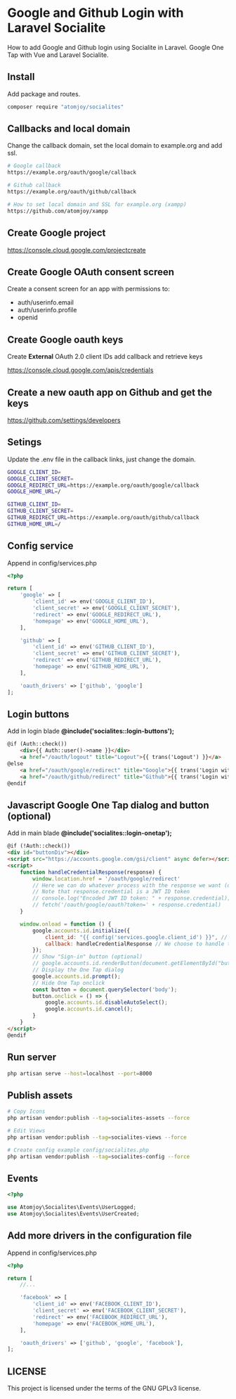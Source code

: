 # Google and Github Login with Laravel Socialite

How to add Google and Github login using Socialite in Laravel. Google One Tap with Vue and Laravel Socialite.

## Install

Add package and routes.

```sh
composer require "atomjoy/socialites"
```

## Callbacks and local domain

Change the callback domain, set the local domain to example.org and add ssl.

```sh
# Google callback
https://example.org/oauth/google/callback

# Github callback
https://example.org/oauth/github/callback

# How to set local domain and SSL for example.org (xampp)
https://github.com/atomjoy/xampp
```

## Create Google project

<https://console.cloud.google.com/projectcreate>

## Create Google OAuth consent screen

Create a consent screen for an app with permissions to:

- auth/userinfo.email
- auth/userinfo.profile
- openid

## Create Google oauth keys

Create **External** OAuth 2.0 client IDs add callback and retrieve keys

<https://console.cloud.google.com/apis/credentials>

## Create a new oauth app on Github and get the keys

<https://github.com/settings/developers>

## Setings

Update the .env file in the callback links, just change the domain.

```sh
GOOGLE_CLIENT_ID=
GOOGLE_CLIENT_SECRET=
GOOGLE_REDIRECT_URL=https://example.org/oauth/google/callback
GOOGLE_HOME_URL=/

GITHUB_CLIENT_ID=
GITHUB_CLIENT_SECRET=
GITHUB_REDIRECT_URL=https://example.org/oauth/github/callback
GITHUB_HOME_URL=/
```

## Config service

Append in config/services.php

```php
<?php

return [
    'google' => [
        'client_id' => env('GOOGLE_CLIENT_ID'),
        'client_secret' => env('GOOGLE_CLIENT_SECRET'),
        'redirect' => env('GOOGLE_REDIRECT_URL'),
        'homepage' => env('GOOGLE_HOME_URL'),
    ],

    'github' => [
        'client_id' => env('GITHUB_CLIENT_ID'),
        'client_secret' => env('GITHUB_CLIENT_SECRET'),
        'redirect' => env('GITHUB_REDIRECT_URL'),
        'homepage' => env('GITHUB_HOME_URL'),
    ],

    'oauth_drivers' => ['github', 'google']
];
```

## Login buttons

Add in login blade **@include('socialites::login-buttons');**

```html
@if (Auth::check())
    <div>{{ Auth::user()->name }}</div>
    <a href="/oauth/logout" title="Logout">{{ trans('Logout') }}</a>
@else
    <a href="/oauth/google/redirect" title="Google">{{ trans('Login with Google') }}</a>
    <a href="/oauth/github/redirect" title="Github">{{ trans('Login with Github') }}</a>
@endif
```

## Javascript Google One Tap dialog and button (optional)

Add in main blade **@include('socialites::login-onetap');**

```html
@if (!Auth::check())
<div id="buttonDiv"></div>
<script src="https://accounts.google.com/gsi/client" async defer></script>
<script>
    function handleCredentialResponse(response) {
        window.location.href = '/oauth/google/redirect'
        // Here we can do whatever process with the response we want (optional)
        // Note that response.credential is a JWT ID token
        // console.log("Encoded JWT ID token: " + response.credential);
        // fetch('/oauth/google/oauth?token=' + response.credential)
    }

    window.onload = function () {
        google.accounts.id.initialize({
            client_id: "{{ config('services.google.client_id') }}", // Or replace with your Google Client ID
            callback: handleCredentialResponse // We choose to handle the callback in client side, so we include a reference to a function that will handle the response
        });
        // Show "Sign-in" button (optional)
        // google.accounts.id.renderButton(document.getElementById("buttonDiv"),{ theme: "outline", size: "small" });
        // Display the One Tap dialog
        google.accounts.id.prompt();
        // Hide One Tap onclick
        const button = document.querySelector('body');
        button.onclick = () => {
            google.accounts.id.disableAutoSelect();
            google.accounts.id.cancel();
        }
    }
</script>
@endif
```

## Run server

```sh
php artisan serve --host=localhost --port=8000
```

## Publish assets

```sh
# Copy Icons
php artisan vendor:publish --tag=socialites-assets --force

# Edit Views
php artisan vendor:publish --tag=socialites-views --force

# Create config example config/socialites.php
php artisan vendor:publish --tag=socialites-config --force
```

## Events

```php
<?php

use Atomjoy\Socialites\Events\UserLogged;
use Atomjoy\Socialites\Events\UserCreated;
```

## Add more drivers in the configuration file

Append in config/services.php

```php
<?php

return [
    //...

    'facebook' => [
        'client_id' => env('FACEBOOK_CLIENT_ID'),
        'client_secret' => env('FACEBOOK_CLIENT_SECRET'),
        'redirect' => env('FACEBOOK_REDIRECT_URL'),
        'homepage' => env('FACEBOOK_HOME_URL'),
    ],

    'oauth_drivers' => ['github', 'google', 'facebook'],
];
```

## LICENSE

This project is licensed under the terms of the GNU GPLv3 license.
